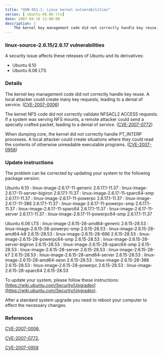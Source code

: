 ```yaml
---
title: "USN-451-1: Linux kernel vulnerabilities"
series: [ ubuntu-06.06-lts]
date: 2007-04-10 12:00:00
description: |
    The kernel key management code did not correctly handle key reuse.  A  local attacker could create many key requests, leading to a denial of  service. ([CVE-2007-0006](http://people.ubuntu.com/~ubuntu-security/cve/CVE-2007-0006))
--- 
```

 
### linux-source-2.6.15/2.6.17 vulnerabilities

A security issue affects these releases of Ubuntu and its derivatives:

* Ubuntu 6.10
* Ubuntu 6.06 LTS

### Details

The kernel key management code did not correctly handle key reuse. A local attacker could create many key requests, leading to a denial of service. ([CVE-2007-0006](http://people.ubuntu.com/~ubuntu-security/cve/CVE-2007-0006))

The kernel NFS code did not correctly validate NFSACL2 ACCESS requests. If a system was serving NFS mounts, a remote attacker could send a specially crafted packet, leading to a denial of service. ([CVE-2007-0772](http://people.ubuntu.com/~ubuntu-security/cve/CVE-2007-0772))

When dumping core, the kernel did not correctly handle PT_INTERP processes. A local attacker could create situations where they could read the contents of otherwise unreadable executable programs. ([CVE-2007-0958](http://people.ubuntu.com/~ubuntu-security/cve/CVE-2007-0958))

### Update instructions

The problem can be corrected by updating your system to the following package version:

Ubuntu 6.10
 : linux-image-2.6.17-11-generic <span>2.6.17.1-11.37</span>
 : linux-image-2.6.17-11-server-bigiron <span>2.6.17.1-11.37</span>
 : linux-image-2.6.17-11-sparc64-smp <span>2.6.17.1-11.37</span>
 : linux-image-2.6.17-11-powerpc <span>2.6.17.1-11.37</span>
 : linux-image-2.6.17-11-386 <span>2.6.17.1-11.37</span>
 : linux-image-2.6.17-11-powerpc-smp <span>2.6.17.1-11.37</span>
 : linux-image-2.6.17-11-sparc64 <span>2.6.17.1-11.37</span>
 : linux-image-2.6.17-11-server <span>2.6.17.1-11.37</span>
 : linux-image-2.6.17-11-powerpc64-smp <span>2.6.17.1-11.37</span>

Ubuntu 6.06 LTS
 : linux-image-2.6.15-28-amd64-generic <span>2.6.15-28.53</span>
 : linux-image-2.6.15-28-powerpc-smp <span>2.6.15-28.53</span>
 : linux-image-2.6.15-28-amd64-k8 <span>2.6.15-28.53</span>
 : linux-image-2.6.15-28-686 <span>2.6.15-28.53</span>
 : linux-image-2.6.15-28-powerpc64-smp <span>2.6.15-28.53</span>
 : linux-image-2.6.15-28-server-bigiron <span>2.6.15-28.53</span>
 : linux-image-2.6.15-28-sparc64-smp <span>2.6.15-28.53</span>
 : linux-image-2.6.15-28-server <span>2.6.15-28.53</span>
 : linux-image-2.6.15-28-k7 <span>2.6.15-28.53</span>
 : linux-image-2.6.15-28-amd64-server <span>2.6.15-28.53</span>
 : linux-image-2.6.15-28-amd64-xeon <span>2.6.15-28.53</span>
 : linux-image-2.6.15-28-386 <span>2.6.15-28.53</span>
 : linux-image-2.6.15-28-powerpc <span>2.6.15-28.53</span>
 : linux-image-2.6.15-28-sparc64 <span>2.6.15-28.53</span>

To update your system, please follow these instructions: [https://wiki.ubuntu.com/Security/Upgrades](https://wiki.ubuntu.com/Security/Upgrades).

After a standard system upgrade you need to reboot your computer to effect the necessary changes.

### References

 [CVE-2007-0006](http://people.ubuntu.com/~ubuntu-security/cve/CVE-2007-0006), 

 [CVE-2007-0772](http://people.ubuntu.com/~ubuntu-security/cve/CVE-2007-0772), 

 [CVE-2007-0958](http://people.ubuntu.com/~ubuntu-security/cve/CVE-2007-0958)
 
